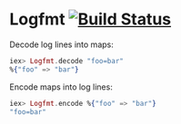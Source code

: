 # Logfmt [![Build Status](https://travis-ci.org/jclem/logfmt-elixir.svg?branch=master)](https://travis-ci.org/jclem/logfmt-elixir)

Decode log lines into maps:

```elixir
iex> Logfmt.decode "foo=bar"
%{"foo" => "bar"}
```

Encode maps into log lines:

```elixir
iex> Logfmt.encode %{"foo" => "bar"}
"foo=bar"
```
